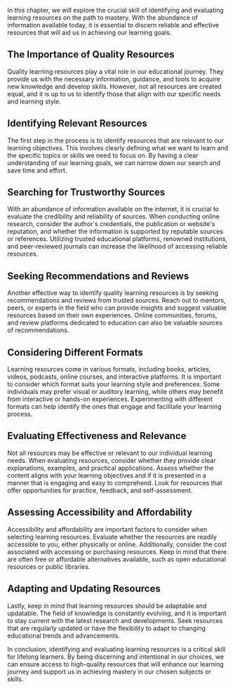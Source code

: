 
In this chapter, we will explore the crucial skill of identifying and evaluating learning resources on the path to mastery. With the abundance of information available today, it is essential to discern reliable and effective resources that will aid us in achieving our learning goals.

The Importance of Quality Resources
-----------------------------------

Quality learning resources play a vital role in our educational journey. They provide us with the necessary information, guidance, and tools to acquire new knowledge and develop skills. However, not all resources are created equal, and it is up to us to identify those that align with our specific needs and learning style.

Identifying Relevant Resources
------------------------------

The first step in the process is to identify resources that are relevant to our learning objectives. This involves clearly defining what we want to learn and the specific topics or skills we need to focus on. By having a clear understanding of our learning goals, we can narrow down our search and save time and effort.

Searching for Trustworthy Sources
---------------------------------

With an abundance of information available on the internet, it is crucial to evaluate the credibility and reliability of sources. When conducting online research, consider the author's credentials, the publication or website's reputation, and whether the information is supported by reputable sources or references. Utilizing trusted educational platforms, renowned institutions, and peer-reviewed journals can increase the likelihood of accessing reliable resources.

Seeking Recommendations and Reviews
-----------------------------------

Another effective way to identify quality learning resources is by seeking recommendations and reviews from trusted sources. Reach out to mentors, peers, or experts in the field who can provide insights and suggest valuable resources based on their own experiences. Online communities, forums, and review platforms dedicated to education can also be valuable sources of recommendations.

Considering Different Formats
-----------------------------

Learning resources come in various formats, including books, articles, videos, podcasts, online courses, and interactive platforms. It is important to consider which format suits your learning style and preferences. Some individuals may prefer visual or auditory learning, while others may benefit from interactive or hands-on experiences. Experimenting with different formats can help identify the ones that engage and facilitate your learning process.

Evaluating Effectiveness and Relevance
--------------------------------------

Not all resources may be effective or relevant to our individual learning needs. When evaluating resources, consider whether they provide clear explanations, examples, and practical applications. Assess whether the content aligns with your learning objectives and if it is presented in a manner that is engaging and easy to comprehend. Look for resources that offer opportunities for practice, feedback, and self-assessment.

Assessing Accessibility and Affordability
-----------------------------------------

Accessibility and affordability are important factors to consider when selecting learning resources. Evaluate whether the resources are readily accessible to you, either physically or online. Additionally, consider the cost associated with accessing or purchasing resources. Keep in mind that there are often free or affordable alternatives available, such as open educational resources or public libraries.

Adapting and Updating Resources
-------------------------------

Lastly, keep in mind that learning resources should be adaptable and updatable. The field of knowledge is constantly evolving, and it is important to stay current with the latest research and developments. Seek resources that are regularly updated or have the flexibility to adapt to changing educational trends and advancements.

In conclusion, identifying and evaluating learning resources is a critical skill for lifelong learners. By being discerning and intentional in our choices, we can ensure access to high-quality resources that will enhance our learning journey and support us in achieving mastery in our chosen subjects or skills.
